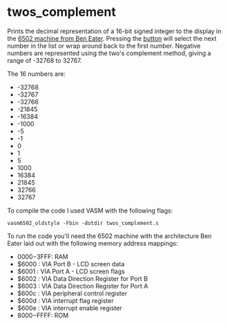 # twos_complement
Prints the decimal representation of a 16-bit signed integer to the display in the [6502 machine from Ben Eater](https://eater.net/6502). Pressing the [button](https://youtu.be/oOYA-jsWTmc?si=c8B5LPQbzB7_M48G) will select the next number in the list or wrap around back to the first number. Negative numbers are represented using the two's complement method, giving a range of -32768 to 32767.

The 16 numbers are:
- -32768
- -32767
- -32766
- -21845
- -16384
- -1000
- -5
- -1
- 0
- 1
- 5
- 1000
- 16384
- 21845
- 32766
- 32767

To compile the code I used VASM with the following flags:
```
vasm6502_oldstyle -Fbin -dotdir twos_complement.s
```

To run the code you'll need the 6502 machine with the architecture Ben Eater laid out with the following memory address mappings:
- $0000-$3FFF: RAM
- $6000      : VIA Port B - LCD screen data
- $6001      : VIA Port A - LCD screen flags
- $6002      : VIA Data Direction Register for Port B
- $6003      : VIA Data Direction Register for Port A
- $600c      : VIA peripheral control register
- $600d      : VIA interrupt flag register
- $600e      : VIA interrupt enable register
- $8000-$FFFF: ROM
